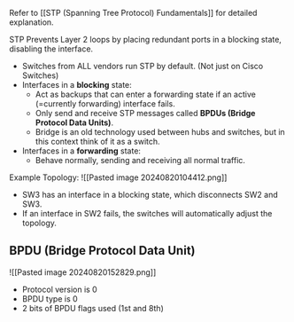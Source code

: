 Refer to [[STP (Spanning Tree Protocol) Fundamentals]] for detailed explanation.

STP Prevents Layer 2 loops by placing redundant ports in a blocking state, disabling the interface.
- Switches from ALL vendors run STP by default. (Not just on Cisco Switches)
- Interfaces in a **blocking** state:
	- Act as backups that can enter a forwarding state if an active (=currently forwarding) interface fails.
	- Only send and receive STP messages called **BPDUs (Bridge Protocol Data Units)**.
	- Bridge is an old technology used between hubs and switches, but in this context think of it as a switch.
- Interfaces in a **forwarding** state:
	- Behave normally, sending and receiving all normal traffic.

Example Topology: ![[Pasted image 20240820104412.png]]
- SW3 has an interface in a blocking state, which disconnects SW2 and SW3.
- If an interface in SW2 fails, the switches will automatically adjust the topology.
## BPDU (Bridge Protocol Data Unit)
 ![[Pasted image 20240820152829.png]]
- Protocol version is 0
- BPDU type is 0
- 2 bits of BPDU flags used (1st and 8th)
